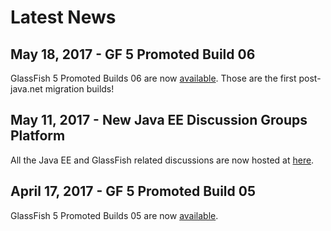 # Latest News

## May 18, 2017 - GF 5 Promoted Build 06 ##

GlassFish 5 Promoted Builds 06 are now [available](download). Those are the first post-java.net migration builds!

## May 11, 2017 - New Java EE Discussion Groups Platform ##

All the Java EE and GlassFish related discussions are now hosted at [here](https://javaee.groups.io/g/javaee).

## April 17, 2017 - GF 5 Promoted Build 05 ##

GlassFish 5 Promoted Builds 05 are now [available](download).


